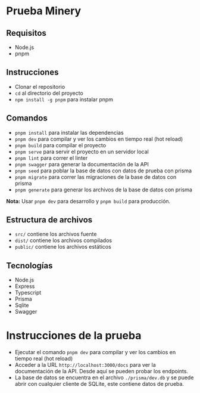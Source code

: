# Prueba Minery


## Requisitos
- Node.js
- pnpm

## Instrucciones
- Clonar el repositorio
- `cd` al directorio del proyecto
- `npm install -g pnpm` para instalar pnpm

## Comandos
- `pnpm install` para instalar las dependencias
- `pnpm dev` para compilar y ver los cambios en tiempo real (hot reload)
- `pnpm build` para compilar el proyecto
- `pnpm serve` para servir el proyecto en un servidor local
- `pnpm lint` para correr el linter
- `pnpm swagger` para generar la documentación de la API
- `pnpm seed` para poblar la base de datos con datos de prueba con prisma
- `pnpm migrate` para correr las migraciones de la base de datos con prisma
- `pnpm generate` para generar los archivos de la base de datos con prisma

**Nota:** Usar `pnpm dev` para desarrollo y `pnpm build` para producción.

## Estructura de archivos
- `src/` contiene los archivos fuente
- `dist/` contiene los archivos compilados
- `public/` contiene los archivos estáticos

## Tecnologías
- Node.js
- Express
- Typescript
- Prisma
- Sqlite
- Swagger

# Instrucciones de la prueba

- Ejecutar el comando `pnpm dev` para compilar y ver los cambios en tiempo real (hot reload)
- Acceder a la URL `http://localhost:3000/docs` para ver la documentación de la API. Desde aquí se pueden probar los endpoints.
- La base de datos se encuentra en el archivo `./prisma/dev.db` y se puede abrir con cualquier cliente de SQLite, este contiene datos de prueba.
